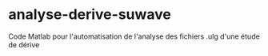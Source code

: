 # analyse-derive-suwave
Code Matlab pour l'automatisation de l'analyse des fichiers .ulg d'une étude de dérive
